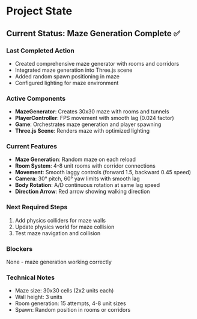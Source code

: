 # Project State

## Current Status: Maze Generation Complete ✅

### Last Completed Action
- Created comprehensive maze generator with rooms and corridors
- Integrated maze generation into Three.js scene
- Added random spawn positioning in maze
- Configured lighting for maze environment

### Active Components
- **MazeGenerator**: Creates 30x30 maze with rooms and tunnels
- **PlayerController**: FPS movement with smooth lag (0.024 factor)
- **Game**: Orchestrates maze generation and player spawning
- **Three.js Scene**: Renders maze with optimized lighting

### Current Features
- **Maze Generation**: Random maze on each reload
- **Room System**: 4-8 unit rooms with corridor connections  
- **Movement**: Smooth laggy controls (forward 1.5, backward 0.45 speed)
- **Camera**: 30° pitch, 60° yaw limits with smooth lag
- **Body Rotation**: A/D continuous rotation at same lag speed
- **Direction Arrow**: Red arrow showing walking direction

### Next Required Steps
1. Add physics colliders for maze walls
2. Update physics world for maze collision
3. Test maze navigation and collision

### Blockers
None - maze generation working correctly

### Technical Notes
- Maze size: 30x30 cells (2x2 units each)
- Wall height: 3 units
- Room generation: 15 attempts, 4-8 unit sizes
- Spawn: Random position in rooms or corridors